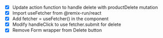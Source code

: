 - [x] Update action function to handle delete with productDelete mutation
- [x] Import useFetcher from @remix-run/react
- [x] Add fetcher = useFetcher() in the component
- [x] Modify handleClick to use fetcher.submit for delete
- [x] Remove Form wrapper from Delete button
